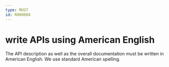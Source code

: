 ```yaml
---
type: MUST
id: R000004
---
```


# write APIs using American English

The API description as well as the overall documentation must be written in American English.
We use standard American spelling.
